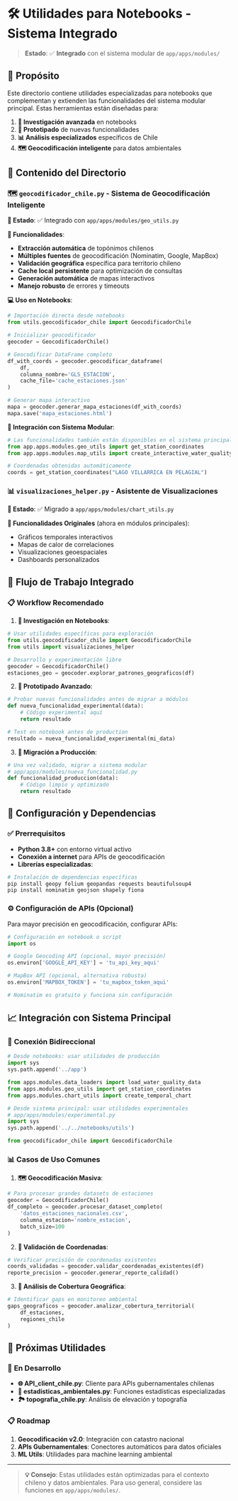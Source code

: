 # 🛠️ Utilidades para Notebooks - Sistema Integrado

> **Estado**: ✅ **Integrado** con el sistema modular de `app/apps/modules/`

## 🎯 Propósito

Este directorio contiene utilidades especializadas para notebooks que complementan y extienden las funcionalidades del sistema modular principal. Estas herramientas están diseñadas para:

1. **🔬 Investigación avanzada** en notebooks
2. **🧪 Prototipado** de nuevas funcionalidades  
3. **📊 Análisis especializados** específicos de Chile
4. **🗺️ Geocodificación inteligente** para datos ambientales

## 📁 Contenido del Directorio

### 🗺️ `geocodificador_chile.py` - **Sistema de Geocodificación Inteligente**

**🔗 Estado**: ✅ Integrado con `app/apps/modules/geo_utils.py`

**🎯 Funcionalidades**:
- **Extracción automática** de topónimos chilenos
- **Múltiples fuentes** de geocodificación (Nominatim, Google, MapBox)
- **Validación geográfica** específica para territorio chileno
- **Cache local persistente** para optimización de consultas
- **Generación automática** de mapas interactivos
- **Manejo robusto** de errores y timeouts

**💻 Uso en Notebooks**:
```python
# Importación directa desde notebooks
from utils.geocodificador_chile import GeocodificadorChile

# Inicializar geocodificador
geocoder = GeocodificadorChile()

# Geocodificar DataFrame completo
df_with_coords = geocoder.geocodificar_dataframe(
    df, 
    columna_nombre='GLS_ESTACION',
    cache_file='cache_estaciones.json'
)

# Generar mapa interactivo
mapa = geocoder.generar_mapa_estaciones(df_with_coords)
mapa.save('mapa_estaciones.html')
```

**🔧 Integración con Sistema Modular**:
```python
# Las funcionalidades también están disponibles en el sistema principal
from app.apps.modules.geo_utils import get_station_coordinates
from app.apps.modules.map_utils import create_interactive_water_quality_map

# Coordenadas obtenidas automáticamente
coords = get_station_coordinates("LAGO VILLARRICA EN PELAGIAL")
```

### 📊 `visualizaciones_helper.py` - **Asistente de Visualizaciones**

**🔗 Estado**: ✅ Migrado a `app/apps/modules/chart_utils.py`

**🎯 Funcionalidades Originales** (ahora en módulos principales):
- Gráficos temporales interactivos
- Mapas de calor de correlaciones  
- Visualizaciones geoespaciales
- Dashboards personalizados

## 🔄 Flujo de Trabajo Integrado

### 📋 **Workflow Recomendado**

1. **🔬 Investigación en Notebooks**:
```python
# Usar utilidades específicas para exploración
from utils.geocodificador_chile import GeocodificadorChile
from utils import visualizaciones_helper

# Desarrollo y experimentación libre
geocoder = GeocodificadorChile()
estaciones_geo = geocoder.explorar_patrones_geograficos(df)
```

2. **🧪 Prototipado Avanzado**:
```python
# Probar nuevas funcionalidades antes de migrar a módulos
def nueva_funcionalidad_experimental(data):
    # Código experimental aquí
    return resultado

# Test en notebook antes de production
resultado = nueva_funcionalidad_experimental(mi_data)
```

3. **🚀 Migración a Producción**:
```python
# Una vez validado, migrar a sistema modular
# app/apps/modules/nueva_funcionalidad.py
def funcionalidad_produccion(data):
    # Código limpio y optimizado
    return resultado
```

## 🔧 Configuración y Dependencias

### ✅ **Prerrequisitos**
- **Python 3.8+** con entorno virtual activo
- **Conexión a internet** para APIs de geocodificación
- **Librerías especializadas**:

```bash
# Instalación de dependencias específicas
pip install geopy folium geopandas requests beautifulsoup4
pip install nominatim geojson shapely fiona
```

### ⚙️ **Configuración de APIs** (Opcional)

Para mayor precisión en geocodificación, configurar APIs:

```python
# Configuración en notebook o script
import os

# Google Geocoding API (opcional, mayor precisión)
os.environ['GOOGLE_API_KEY'] = 'tu_api_key_aqui'

# MapBox API (opcional, alternativa robusta)  
os.environ['MAPBOX_TOKEN'] = 'tu_mapbox_token_aqui'

# Nominatim es gratuito y funciona sin configuración
```

## 📈 Integración con Sistema Principal

### 🔗 **Conexión Bidireccional**

```python
# Desde notebooks: usar utilidades de producción
import sys
sys.path.append('../app')

from apps.modules.data_loaders import load_water_quality_data
from apps.modules.geo_utils import get_station_coordinates
from apps.modules.chart_utils import create_temporal_chart

# Desde sistema principal: usar utilidades experimentales
# app/apps/modules/experimental.py
import sys
sys.path.append('../../notebooks/utils')

from geocodificador_chile import GeocodificadorChile
```

### 📊 **Casos de Uso Comunes**

1. **🗺️ Geocodificación Masiva**:
```python
# Para procesar grandes datasets de estaciones
geocoder = GeocodificadorChile()
df_completo = geocoder.procesar_dataset_completo(
    'datos_estaciones_nacionales.csv',
    columna_estacion='nombre_estacion',
    batch_size=100
)
```

2. **📍 Validación de Coordenadas**:
```python
# Verificar precisión de coordenadas existentes
coords_validadas = geocoder.validar_coordenadas_existentes(df)
reporte_precision = geocoder.generar_reporte_calidad()
```

3. **🎯 Análisis de Cobertura Geográfica**:
```python
# Identificar gaps en monitoreo ambiental
gaps_geograficos = geocoder.analizar_cobertura_territorial(
    df_estaciones, 
    regiones_chile
)
```

## 🚀 Próximas Utilidades

### 🔮 **En Desarrollo**
- **🌐 API_client_chile.py**: Cliente para APIs gubernamentales chilenas
- **🧮 estadisticas_ambientales.py**: Funciones estadísticas especializadas
- **🏞️ topografia_chile.py**: Análisis de elevación y topografía

### 📋 **Roadmap**
1. **Geocodificación v2.0**: Integración con catastro nacional
2. **APIs Gubernamentales**: Conectores automáticos para datos oficiales
3. **ML Utils**: Utilidades para machine learning ambiental

---

> **💡 Consejo**: Estas utilidades están optimizadas para el contexto chileno y datos ambientales. Para uso general, considere las funciones en `app/apps/modules/`.

